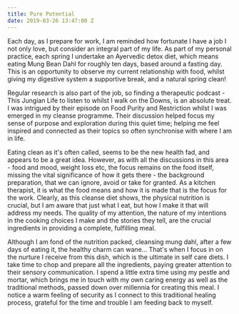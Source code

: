 ```yaml
---
title: Pure Potential
date: 2019-03-26 13:47:00 Z
---
```


Each day, as I prepare for work, I am reminded how fortunate I have a job I not only love, but consider an integral part of my life.  As part of my personal practice, each spring I undertake an Ayervedic detox diet, which means eating Mung Bean Dahl for roughly ten days, based around a fasting day.  This is an opportunity to observe my current relationship with food, whilst giving my digestive system a supportive break, and a natural spring clean!

Regular research is also part of the job, so finding a therapeutic podcast - This Jungian Life to listen to whilst I walk on the Downs, is an absolute treat. I was intrigued by their episode on Food Purity and Restriction whilst I was emerged in my cleanse programme. Their discussion helped focus my sense of purpose and exploration during this quiet time; helping me feel inspired and connected as their topics so often synchronise with where I am in life.  

Eating clean as it's often called, seems to be the new health fad, and appears to be a great idea.  However, as with all the discussions in this area - food and mood, weight loss etc, the focus remains on the food itself, missing the vital significance of how it gets there - the background preparation, that we can ignore, avoid or take for granted.  As a kitchen therapist, it is what the food means and how it is made that is the focus for the work.  Clearly, as this cleanse diet shows, the physical nutrition is crucial, but I am aware that just what I eat, but how I make it that will address my needs.  The quality of my attention, the nature of my intentions in the cooking choices I make and the stories they tell, are the crucial ingredients in providing a complete, fulfilling meal.

Although I am fond of the nutrition packed, cleansing mung dahl, after a few days of eating it, the healthy charm can wane... That's when I focus in on the nurture I receive from this dish, which is the ultimate in self care diets.  I take time to chop and prepare all the ingredients, paying greater attention to their sensory communication. I spend a little extra time using my pestle and mortar, which brings me in touch with my own caring energy as well as the traditional methods, passed down over millennia for creating this meal.  I notice a warm feeling of security as I connect to this traditional healing process, grateful for the time and trouble I am feeding back to myself. 